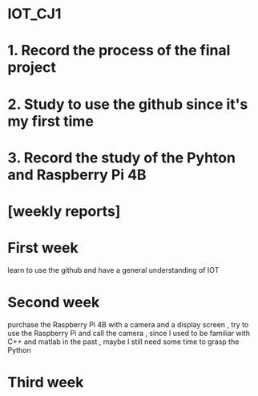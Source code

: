 # IOT_CJ1
# 1. Record the process of the final project
# 2. Study to use the github since it's my first time
# 3. Record the study of the Pyhton and Raspberry Pi 4B

# [weekly reports]
# First week
  learn to use the github and have a general understanding of IOT
# Second week
  purchase the Raspberry Pi 4B with a camera and a display screen , 
  try to use the Raspberry Pi and call the camera , since I used to be familiar with C++ and matlab in the past , maybe I still need some time to grasp the Python
# Third week
  
